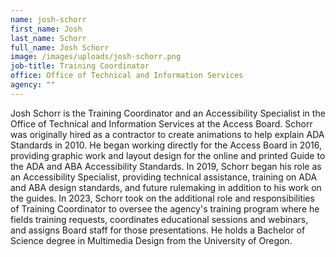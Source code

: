 ```yaml
---
name: josh-schorr
first_name: Josh
last_name: Schorr
full_name: Josh Schorr
image: /images/uploads/josh-schorr.png
job-title: Training Coordinator
office: Office of Technical and Information Services
agency: ""
---
```

Josh Schorr is the Training Coordinator and an Accessibility Specialist in the Office of Technical and Information Services at the Access Board. Schorr was originally hired as a contractor to create animations to help explain ADA Standards in 2010. He began working directly for the Access Board in 2016, providing graphic work and layout design for the online and printed Guide to the ADA and ABA Accessibility Standards. In 2019, Schorr began his role as an Accessibility Specialist, providing technical assistance, training on ADA and ABA design standards, and future rulemaking in addition to his work on the guides. In 2023, Schorr took on the additional role and responsibilities of Training Coordinator to oversee the agency's training program where he fields training requests, coordinates educational sessions and webinars, and assigns Board staff for those presentations. He holds a Bachelor of Science degree in Multimedia Design from the University of Oregon.
